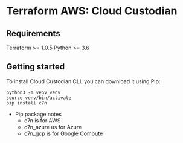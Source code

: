 # Terraform AWS: Cloud Custodian

## Requirements 
Terraform >= 1.0.5
Python >= 3.6

## Getting started 

To install Cloud Custodian CLI, you can download it using Pip:

```shell
python3 -m venv venv
source venv/bin/activate
pip install c7n 
```
* Pip package notes
  * c7n is for AWS
  * c7n_azure us for Azure
  * c7n_gcp is for Google Compute  


